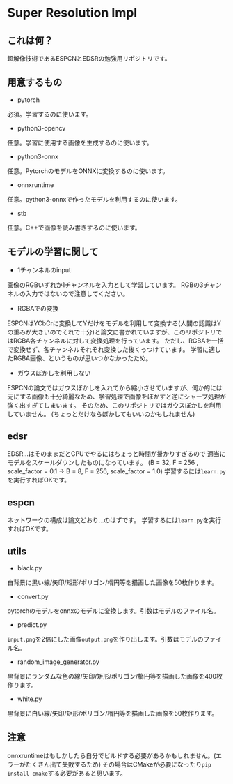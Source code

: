# Super Resolution Impl

## これは何？

超解像技術であるESPCNとEDSRの勉強用リポジトリです。

## 用意するもの

- pytorch

必須。学習するのに使います。

- python3-opencv

任意。学習に使用する画像を生成するのに使います。

- python3-onnx

任意。PytorchのモデルをONNXに変換するのに使います。

- onnxruntime

任意。python3-onnxで作ったモデルを利用するのに使います。

- stb

任意。C++で画像を読み書きするのに使います。

## モデルの学習に関して

- 1チャンネルのinput

画像のRGBいずれか1チャンネルを入力として学習しています。
RGBの3チャンネルの入力ではないので注意してください。

- RGBAでの変換

ESPCNはYCbCrに変換してYだけをモデルを利用して変換する(人間の認識はYの重みが大きいのでそれで十分)と論文に書かれていますが、このリポジトリではRGBA各チャンネルに対して変換処理を行っています。
ただし、RGBAを一括で変換せず、各チャンネルそれぞれ変換した後くっつけています。
学習に適したRGBA画像、というものが思いつかなかったため。

- ガウスぼかしを利用しない

ESPCNの論文ではガウスぼかしを入れてから縮小させていますが、伺か的には元にする画像も十分綺麗なため、学習処理で画像をぼかすと逆にシャープ処理が強く出すぎてしまいます。
そのため、このリポジトリではガウスぼかしを利用していません。
(ちょっとだけならぼかしてもいいのかもしれません)

## edsr

EDSR…はそのままだとCPUでやるにはちょっと時間が掛かりすぎるので
適当にモデルをスケールダウンしたものになっています。
(B = 32, F = 256 , scale\_factor = 0.1 -> B = 8, F = 256, scale\_factor = 1.0)
学習するには`learn.py`を実行すればOKです。

## espcn

ネットワークの構成は論文どおり…のはずです。
学習するには`learn.py`を実行すればOKです。

## utils

- black.py

白背景に黒い線/矢印/矩形/ポリゴン/楕円等を描画した画像を50枚作ります。

- convert.py

pytorchのモデルをonnxのモデルに変換します。引数はモデルのファイル名。

- predict.py

`input.png`を2倍にした画像`output.png`を作り出します。引数はモデルのファイル名。

- random\_image\_generator.py

黒背景にランダムな色の線/矢印/矩形/ポリゴン/楕円等を描画した画像を400枚作ります。

- white.py

黒背景に白い線/矢印/矩形/ポリゴン/楕円等を描画した画像を50枚作ります。

## 注意

onnxruntimeはもしかしたら自分でビルドする必要があるかもしれません。(エラーがたくさん出て失敗するため)
その場合はCMakeが必要になったり`pip install cmake`する必要があると思います。
